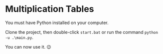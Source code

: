 # Multiplication Tables

You must have Python installed on your computer.

Clone the project, then double-click `start.bat` or run the command `python -u .\main.py`.

You can now use it. 😉